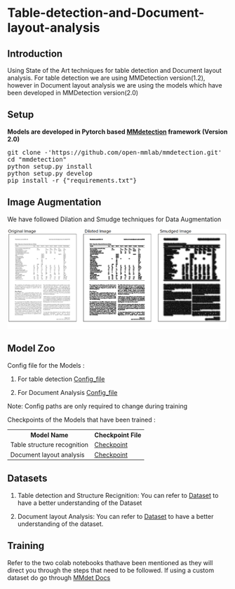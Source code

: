 # Table-detection-and-Document-layout-analysis
## Introduction
Using State of the Art techniques for table detection and Document layout analysis. For table detection we are using MMDetection version(1.2), however in Document layout analysis we are using the models which have been developed in MMDetection version(2.0)
 
## Setup
<b>Models are developed in Pytorch based <a href="https://github.com/open-mmlab/mmdetection">MMdetection</a> framework (Version 2.0)</b>
<br>

<pre>
git clone -'https://github.com/open-mmlab/mmdetection.git'
cd "mmdetection"
python setup.py install
python setup.py develop
pip install -r {"requirements.txt"}
</pre>

## Image Augmentation
We have followed Dilation and Smudge techniques for Data Augmentation

<img src="Data Preparation/Images/3img.png" width="750"/><br>


## Model Zoo
Config file for the Models :


1. For table detection
<a href="CascadeTab/Config/cascade_mask_rcnn_hrnetv2p_w32_20e.py/">Config_file</a><br>

2. For Document Analysis
<a href="Document layout analysis/Config/cascade_mask_rcnn_hrnetv2p_w32_20e.py">Config_file</a><br>

Note: Config paths are only required to change during training

Checkpoints of the Models that have been trained : 

<table>
  <tr>
  <th>Model Name</th><th>Checkpoint File</th>
  </tr>
  <tr>
  <td>Table structure recognition</td><td><a href="https://drive.google.com/open?id=1-vjfGRhF8kqvKwZPPFNwiTaOoonJlGgv">Checkpoint</a></td>
  </tr>
  <tr>
  <td>Document layout analysis</td><td><a href="https://drive.google.com/file/d/1TGMMdk9WDY_xOqb3IrD0G1DzncMiAP0T/view?usp=sharing">Checkpoint</a></td>
  </tr>
</table>

## Datasets
1. Table detection and Structure Recignition:
You can refer to <a href="https://github.com/DevashishPrasad/CascadeTabNet">Dataset</a> to have a better understanding of the Dataset

2. Document layout Analysis:
You can refer to <a href="https://dax-cdn.cdn.appdomain.cloud/dax-publaynet/1.0.0/PubLayNet.html">Dataset</a> to have a better understanding of the dataset.

## Training

Refer to the two colab notebooks thathave been mentioned as they will direct you through the steps that need to be followed. If using a custom dataset do go through <a href="https://mmdetection.readthedocs.io/en/latest/">MMdet Docs</a>


